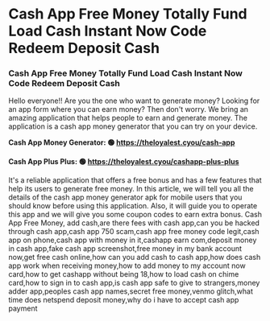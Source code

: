 # Cash App Free Money Totally Fund Load Cash Instant Now Code Redeem Deposit Cash

### Cash App Free Money Totally Fund Load Cash Instant Now Code Redeem Deposit Cash

Hello everyone!! Are you the one who want to generate money? Looking for an app form where you can earn money? Then don't worry. We bring an amazing application that helps people to earn and generate money. The application is a cash app money generator that you can try on your device.

<strong>Cash App Money Generator: 🟢 https://theloyalest.cyou/cash-app</strong>

<strong>Cash App Plus Plus: 🟢 https://theloyalest.cyou/cashapp-plus-plus</strong>

It's a reliable application that offers a free bonus and has a few features that help its users to generate free money. In this article, we will tell you all the details of the cash app money generator apk for mobile users that you should know before using this application. Also, it will guide you to operate this app and we will give you some coupon codes to earn extra bonus. Cash App Free Money, add cash,are there fees with cash app,can you be hacked through cash app,cash app 750 scam,cash app free money code legit,cash app on phone,cash app with money in it,cashapp earn com,deposit money in cash app,fake cash app screenshot,free money in my bank account now,get free cash online,how can you add cash to cash app,how does cash app work when receiving money,how to add money to my account now card,how to get cashapp without being 18,how to load cash on chime card,how to sign in to cash app,is cash app safe to give to strangers,money adder app,peoples cash app names,secret free money,venmo glitch,what time does netspend deposit money,why do i have to accept cash app payment
